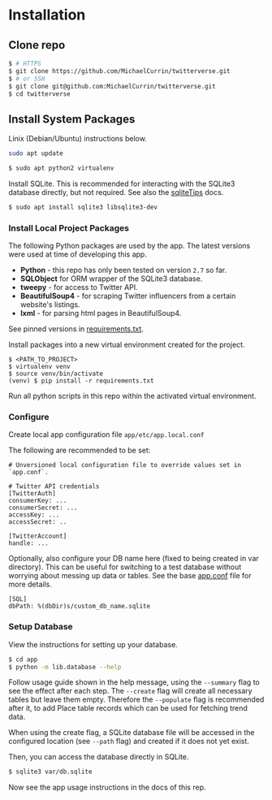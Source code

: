# Installation

## Clone repo

```bash
$ # HTTPS
$ git clone https://github.com/MichaelCurrin/twitterverse.git
$ # or SSH
$ git clone git@github.com:MichaelCurrin/twitterverse.git
$ cd twitterverse
```

## Install System Packages


Linix (Debian/Ubuntu) instructions below.


```bash
sudo apt update
```

```bash
$ sudo apt python2 virtualenv
```

Install SQLite. This is recommended for interacting with the SQLite3 database directly, but not required. See also the [sqliteTips](/docs/usage_tips/sqlite_tips.md) docs.

```bash
$ sudo apt install sqlite3 libsqlite3-dev
```


### Install Local Project Packages

The following Python packages are used by the app. The latest versions were used at time of developing this app. 

* **Python** - this repo has only been tested on version `2.7` so far.
* **SQLObject** for ORM wrapper of the SQLite3 database.
* **tweepy** - for access to Twitter API.
* **BeautifulSoup4** - for scraping Twitter influencers from a certain website's listings.
* **lxml** - for parsing html pages in BeautifulSoup4.

See pinned versions in [requirements.txt](/requirements.txt). 

Install packages into a new virtual environment created for the project.

```
$ <PATH_TO_PROJECT>
$ virtualenv venv
$ source venv/bin/activate
(venv) $ pip install -r requirements.txt
```

Run all python scripts in this repo within the activated virtual environment.


### Configure

Create local app configuration file `app/etc/app.local.conf`

The following are recommended to be set:

```
# Unversioned local configuration file to override values set in `app.conf`.

# Twitter API credentials
[TwitterAuth]
consumerKey: ...
consumerSecret: ...
accessKey: ...
accessSecret: ..

[TwitterAccount]
handle: ...
```

Optionally, also configure your DB name here (fixed to being created in var directory). This can be useful for switching to a test database without worrying about messing up data or tables. See the base [app.conf](/app/etc/app.conf) file for more details.

```
[SQL]
dbPath: %(dbDir)s/custom_db_name.sqlite
```


### Setup Database

View the instructions for setting up your database. 

```bash
$ cd app
$ python -m lib.database --help
```

Follow usage guide shown in the help message, using the `--summary` flag to see the effect after each step. The `--create` flag will create all necessary tables but leave them empty. Therefore the `--populate` flag is recommended after it, to add Place table records which can be used for fetching trend data. 

When using the create flag, a SQLite database file will be accessed in the configured location (see `--path` flag) and created if it does not yet exist.

Then, you can access the database directly in SQLite.

```bash
$ sqlite3 var/db.sqlite
```

Now see the app usage instructions in the docs of this rep.
